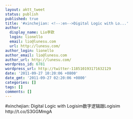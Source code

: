 ```yaml
---
layout: aktt_tweet
status: publish
published: true
title: '#xinchejian: <!--:en-->Digital Logic with Lo...'
author:
  display_name: Lio李欧
  login: lionello
  email: lio@lunesu.com
  url: http://lunesu.com/
author_login: lionello
author_email: lio@lunesu.com
author_url: http://lunesu.com/
wordpress_id: 6781
wordpress_url: http://twitter-118510193171632129
date: '2011-09-27 10:20:06 +0800'
date_gmt: '2011-09-27 02:20:06 +0800'
categories: []
tags: []
comments: []
---
```

<p>#xinchejian: <!--:en-->Digital Logic with Logisim<!--:--><!--:zh-->数字逻辑跟Logisim<!--:--> http:&#47;&#47;t.co&#47;S3GGMmgA</p>
